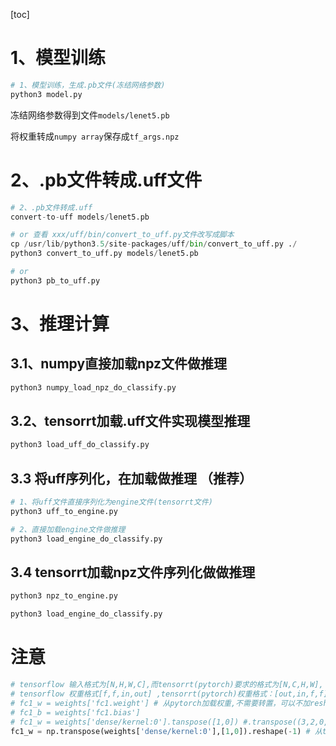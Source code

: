 [toc]

# 1、模型训练
```python
# 1、模型训练，生成.pb文件(冻结网络参数)
python3 model.py
```
冻结网络参数得到文件`models/lenet5.pb`

将权重转成`numpy array`保存成`tf_args.npz`

# 2、.pb文件转成.uff文件
```python
# 2、.pb文件转成.uff
convert-to-uff models/lenet5.pb

# or 查看 xxx/uff/bin/convert_to_uff.py文件改写成脚本
cp /usr/lib/python3.5/site-packages/uff/bin/convert_to_uff.py ./
python3 convert_to_uff.py models/lenet5.pb

# or
python3 pb_to_uff.py
```

# 3、推理计算
## 3.1、numpy直接加载npz文件做推理
```python
python3 numpy_load_npz_do_classify.py
```

## 3.2、tensorrt加载.uff文件实现模型推理
```python
python3 load_uff_do_classify.py
```

## 3.3 将uff序列化，在加载做推理 （推荐）
```python
# 1、将uff文件直接序列化为engine文件(tensorrt文件)
python3 uff_to_engine.py

# 2、直接加载engine文件做推理
python3 load_engine_do_classify.py
```

## 3.4 tensorrt加载npz文件序列化做做推理
```python
python3 npz_to_engine.py

python3 load_engine_do_classify.py
```
# 注意
```python
# tensorflow 输入格式为[N,H,W,C],而tensorrt(pytorch)要求的格式为[N,C,H,W],
# tensorflow 权重格式[f,f,in,out] ,tensorrt(pytorch)权重格式：[out,in,f,f]
# fc1_w = weights['fc1.weight'] # 从pytorch加载权重,不需要转置，可以不加reshape(-1)
# fc1_b = weights['fc1.bias']
# fc1_w = weights['dense/kernel:0'].tanspose([1,0]) #.transpose((3,2,0,1))
fc1_w = np.transpose(weights['dense/kernel:0'],[1,0]).reshape(-1) # 从tensorflow加载权重必须先转置，最后必须加上reshape(-1)，否则结果不对
```



